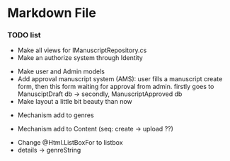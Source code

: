 ﻿# Markdown File

### TODO list

+ Make all views for IManuscriptRepository.cs
+ Make an authorize system through Identity
- Make user and Admin models
- Add approval manuscript system (AMS): user fills a manuscript create form, then this form waiting for approval from admin. firstly goes to ManusciptDraft db -> secondly, ManuscriptApproved db
- Make layout a little bit beauty than now
+ Mechanism add to genres
- Mechanism add to Content (seq: create -> upload ??)
+ Change @Html.ListBoxFor to listbox
+ details -> genreString